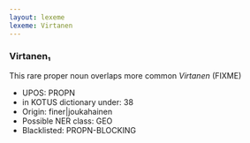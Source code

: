 ```yaml
---
layout: lexeme
lexeme: Virtanen
---
```


###  Virtanen₁

This rare proper noun overlaps more common *Virtanen* (FIXME)
* UPOS:  PROPN
* in KOTUS dictionary under:  38
* Origin:  finer|joukahainen
* Possible NER class:  GEO
* Blacklisted:  PROPN-BLOCKING

